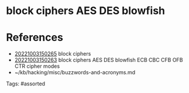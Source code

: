 # block ciphers AES DES blowfish

# References
- [20221003150265](/zet/20221003150265/) block ciphers
- [20221003150263](/zet/20221003150263/) block ciphers AES DES blowfish ECB CBC CFB OFB CTR cipher modes
- ~/kb/hacking/misc/buzzwords-and-acronyms.md

Tags:
    #assorted

